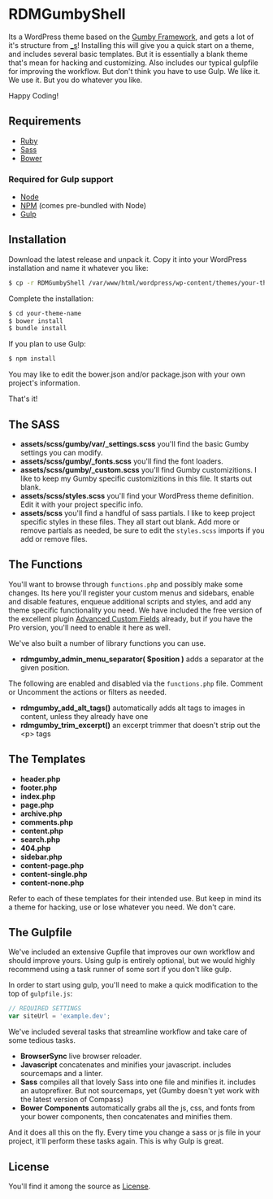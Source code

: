 # RDMGumbyShell

Its a WordPress theme based on the [Gumby Framework](http://gumbyframework.com/), and gets a lot of it's structure from [_s](http://underscores.me/)! Installing this will give you a quick start on a theme, and includes several basic templates. But it is essentially a blank theme that's mean for hacking and customizing. Also includes our typical gulpfile for improving the workflow. But don't think you have to use Gulp. We like it. We use it. But you do whatever you like.

Happy Coding!

## Requirements

* [Ruby](https://www.ruby-lang.org/en/)
* [Sass](http://sass-lang.com/)
* [Bower](http://bower.io/)

### Required for Gulp support

* [Node](http://nodejs.org/)
* [NPM](https://www.npmjs.com/) (comes pre-bundled with Node)
* [Gulp](http://gulpjs.com/)

## Installation

Download the latest release and unpack it. Copy it into your WordPress installation and name it whatever you like:

``` sh
$ cp -r RDMGumbyShell /var/www/html/wordpress/wp-content/themes/your-theme-name
```

Complete the installation:

``` sh
$ cd your-theme-name
$ bower install
$ bundle install
```

If you plan to use Gulp:

``` sh
$ npm install
```

You may like to edit the bower.json and/or package.json with your own project's information.

That's it!

## The SASS

* **assets/scss/gumby/var/_settings.scss** you'll find the basic Gumby settings you can modify.
* **assets/scss/gumby/_fonts.scss** you'll find the font loaders.
* **assets/scss/gumby/_custom.scss** you'll find Gumby customizitions. I like to keep my Gumby specific customizitions in this file. It starts out blank.
* **assets/scss/styles.scss** you'll find your WordPress theme definition. Edit it with your project specific info.
* **assets/scss** you'll find a handful of sass partials. I like to keep project specific styles in these files. They all start out blank. Add more or remove partials as needed, be sure to edit the `styles.scss` imports if you add or remove files.

## The Functions

You'll want to browse through `functions.php` and possibly make some changes. Its here you'll register your custom menus and sidebars, enable and disable features, enqueue additional scripts and styles, and add any theme specific functionality you need. We have included the free version of the excellent plugin [Advanced Custom Fields](http://www.advancedcustomfields.com/) already, but if you have the Pro version, you'll need to enable it here as well.

We've also built a number of library functions you can use.

* **rdmgumby_admin_menu_separator( $position )** adds a separator at the given position.

The following are enabled and disabled via the `functions.php` file. Comment or Uncomment the actions or filters as needed.

* **rdmgumby_add_alt_tags()** automatically adds alt tags to images in content, unless they already have one
* **rdmgumby_trim_excerpt()** an excerpt trimmer that doesn't strip out the &lt;p&gt; tags

## The Templates

* **header.php** 
* **footer.php** 
* **index.php**
* **page.php**
* **archive.php**
* **comments.php**
* **content.php**
* **search.php**
* **404.php**
* **sidebar.php**
* **content-page.php**
* **content-single.php**
* **content-none.php**

Refer to each of these templates for their intended use. But keep in mind its a theme for hacking, use or lose whatever you need. We don't care.

## The Gulpfile

We've included an extensive Gupfile that improves our own workflow and should improve yours. Using gulp is entirely optional, but we would highly recommend using a task runner of some sort if you don't like gulp.

In order to start using gulp, you'll need to make a quick modification to the top of `gulpfile.js`:

``` javascript
// REQUIRED SETTINGS
var siteUrl = 'example.dev';
```

We've included several tasks that streamline workflow and take care of some tedious tasks.

* **BrowserSync** live browser reloader.
* **Javascript** concatenates and minifies your javascript. includes sourcemaps and a linter.
* **Sass** compiles all that lovely Sass into one file and minifies it. includes an autoprefixer. But not sourcemaps, yet (Gumby doesn't yet work with the latest version of Compass)
* **Bower Components** automatically grabs all the js, css, and fonts from your bower components, then concatenates and minifies them.

And it does all this on the fly. Every time you change a sass or js file in your project, it'll perform these tasks again. This is why Gulp is great.

## License

You'll find it among the source as [License](https://github.com/RainyDayMedia/RDMGumbyShell/blob/master/LICENSE).